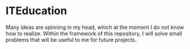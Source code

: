 # ITEducation
Many ideas are spinning in my head, which at the moment I do not know how to realize. Within the framework of this repository, I will solve small problems that will be useful to me for future projects.

